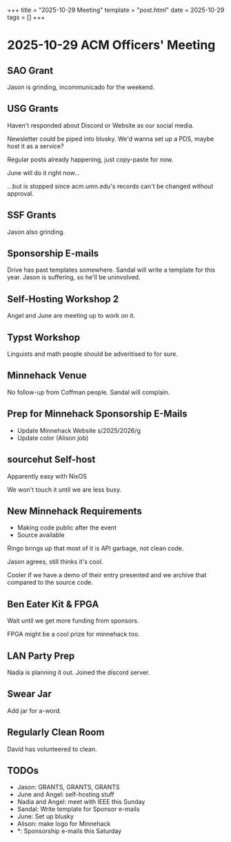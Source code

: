 +++
title = "2025-10-29 Meeting"
template = "post.html"
date = 2025-10-29
tags = []
+++

# 2025-10-29 ACM Officers' Meeting

## SAO Grant

Jason is grinding, incommunicado for the weekend.

## USG Grants

Haven't responded about Discord or Website as our social media.

Newsletter could be piped into blusky. We'd wanna set up a PDS, maybe host it as
a service?

Regular posts already happening, just copy-paste for now.

June will do it right now...

...but is stopped since acm.umn.edu's records can't be changed without approval.

## SSF Grants

Jason also grinding.

## Sponsorship E-mails

Drive has past templates somewhere. Sandal will write a template for this year.
Jason is suffering, so he'll be uninvolved.

## Self-Hosting Workshop 2

Angel and June are meeting up to work on it.

## Typst Workshop

Linguists and math people should be adveritised to for sure.

## Minnehack Venue

No follow-up from Coffman people. Sandal will complain.

## Prep for Minnehack Sponsorship E-Mails

- Update Minnehack Website s/2025/2026/g
- Update color (Alison job)

## sourcehut Self-host

Apparently easy with NixOS

We won't touch it until we are less busy.

## New Minnehack Requirements

- Making code public after the event
- Source available

Ringo brings up that most of it is API garbage, not clean code.

Jason agrees, still thinks it's cool.

Cooler if we have a demo of their entry presented and we archive that compared
to the source code.

## Ben Eater Kit & FPGA

Wait until we get more funding from sponsors.

FPGA might be a cool prize for minnehack too.

## LAN Party Prep

Nadia is planning it out. Joined the discord server.

## Swear Jar

Add jar for a-word.

## Regularly Clean Room

Davíd has volunteered to clean.

## TODOs

- Jason: GRANTS, GRANTS, GRANTS
- June and Angel: self-hosting stuff
- Nadia and Angel: meet with IEEE this Sunday
- Sandal: Write template for Sponsor e-mails
- June: Set up blusky
- Alison: make logo for Minnehack
- *: Sponsorship e-mails this Saturday
